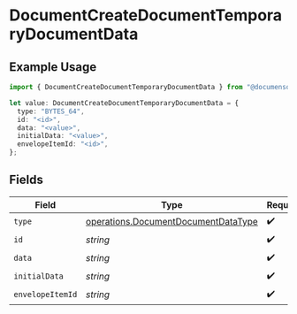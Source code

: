 # DocumentCreateDocumentTemporaryDocumentData

## Example Usage

```typescript
import { DocumentCreateDocumentTemporaryDocumentData } from "@documenso/sdk-typescript/models/operations";

let value: DocumentCreateDocumentTemporaryDocumentData = {
  type: "BYTES_64",
  id: "<id>",
  data: "<value>",
  initialData: "<value>",
  envelopeItemId: "<id>",
};
```

## Fields

| Field                                                                                      | Type                                                                                       | Required                                                                                   | Description                                                                                |
| ------------------------------------------------------------------------------------------ | ------------------------------------------------------------------------------------------ | ------------------------------------------------------------------------------------------ | ------------------------------------------------------------------------------------------ |
| `type`                                                                                     | [operations.DocumentDocumentDataType](../../models/operations/documentdocumentdatatype.md) | :heavy_check_mark:                                                                         | N/A                                                                                        |
| `id`                                                                                       | *string*                                                                                   | :heavy_check_mark:                                                                         | N/A                                                                                        |
| `data`                                                                                     | *string*                                                                                   | :heavy_check_mark:                                                                         | N/A                                                                                        |
| `initialData`                                                                              | *string*                                                                                   | :heavy_check_mark:                                                                         | N/A                                                                                        |
| `envelopeItemId`                                                                           | *string*                                                                                   | :heavy_check_mark:                                                                         | N/A                                                                                        |